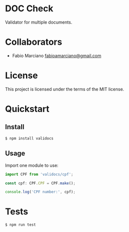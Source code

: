 # DOC Check

Validator for multiple documents.

# Collaborators

- Fabio Marciano <fabioamarciano@gmail.com>

# License

This project is licensed under the terms of the MIT license.

# Quickstart

## Install

```shell
$ npm install validocs
```

## Usage

Import one module to use:

```typescript
import CPF from 'validocs/cpf';

const cpf: CPF.CPF = CPF.make();

console.log('CPF number:', cpf);
```

# Tests

```shell
$ npm run test
```

